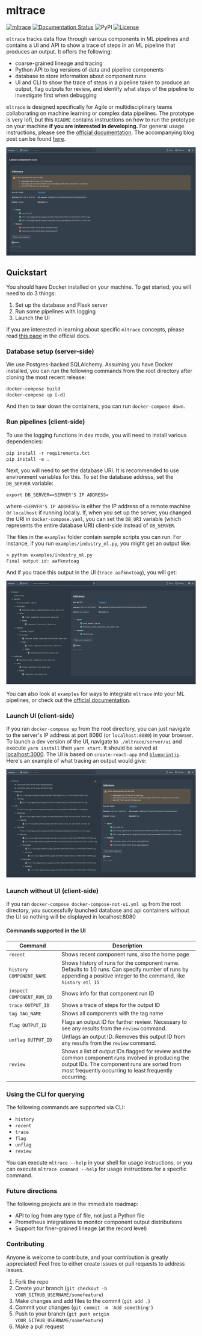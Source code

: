 # mltrace

[![mltrace](https://github.com/loglabs/mltrace/actions/workflows/python-package.yml/badge.svg)](https://github.com/loglabs/mltrace/actions/workflows/python-package.yml)
[![Documentation Status](https://readthedocs.org/projects/mltrace/badge/?version=latest)](https://mltrace.readthedocs.io/en/latest/?badge=latest)
![PyPI](https://img.shields.io/pypi/v/mltrace)
[![License](https://img.shields.io/badge/License-Apache%202.0-blue.svg)](https://opensource.org/licenses/Apache-2.0)

`mltrace` tracks data flow through various components in ML pipelines and
contains a UI and API to show a trace of steps in an ML pipeline that produces
an output. It offers the following:

- coarse-grained lineage and tracing
- Python API to log versions of data and pipeline components
- database to store information about component runs
- UI and CLI to show the trace of steps in a pipeline taken to produce an output, flag outputs for review, and identify what steps of the pipeline to investigate first when debugging

`mltrace` is designed specifically for Agile or multidisciplinary teams collaborating on machine learning or complex data pipelines. The prototype is very lofi, but this `README` contains instructions on how to run the prototype on your machine **if you are interested in developing.** For general usage instructions, please see the [official documentation](https://mltrace.readthedocs.io/en/latest/). The accompanying blog post can be found [here](https://www.shreya-shankar.com/introducing-mltrace/).

![screenshot](./res/home.png)

## Quickstart

You should have Docker installed on your machine. To get started, you will need to do 3 things:

1. Set up the database and Flask server
2. Run some pipelines with logging
3. Launch the UI

If you are interested in learning about specific `mltrace` concepts, please read [this page](https://mltrace.readthedocs.io/en/latest/concepts.html) in the official docs.

### Database setup (server-side)

We use Postgres-backed SQLAlchemy. Assuming you have Docker installed, you can run the following commands from the
root directory after cloning the most recent release:

```
docker-compose build
docker-compose up [-d]
```

And then to tear down the containers, you can run `docker-compose down`.

### Run pipelines (client-side)

To use the logging functions in dev mode, you will need to install various dependencies:

```
pip install -r requirements.txt
pip install -e .
```

Next, you will need to set the database URI. It is recommended to use environment variables for this. To set the database address, set the `DB_SERVER` variable:

```
export DB_SERVER=<SERVER'S IP ADDRESS>
```

where `<SERVER'S IP ADDRESS>` is either the IP address of a remote machine or `localhost` if running locally. If, when you set up the server, you changed the URI in `docker-compose.yaml`, you can set the `DB_URI` variable (which represents the entire database URI) client-side instead of `DB_SERVER`.

The files in the `examples` folder contain sample scripts you can run. For instance, if you run `examples/industry_ml.py`, you might get an output like:

```
> python examples/industry_ml.py
Final output id: aafknvtoag
```

And if you trace this output in the UI (`trace aafknvtoag`), you will get:

![screenshot](./res/industry_ml.png)


You can also look at `examples` for ways to integrate `mltrace` into your ML pipelines, or check out the [official documentation](https://mltrace.readthedocs.io/en/latest/).

### Launch UI (client-side)

If you ran `docker-compose up` from the root directory, you can just navigate to the server's IP address at port 8080 (or `localhost:8080`) in your browser. To launch a dev version of the UI, navigate to `./mltrace/server/ui` and execute `yarn install` then `yarn start`. It should be served at [localhost:3000](localhost:3000). The UI is based on `create-react-app` and [`blueprintjs`](https://blueprintjs.com/docs/). Here's an example of what tracing an output would give:

![screenshot](./res/trace.png)

### Launch without UI (client-side)
If you ran `docker-compose docker-compose-not-ui.yml up` from the root directory, you successfully launched database and api containers without the UI so nothing will be displayed in localhost:8080

#### Commands supported in the UI

| Command | Description |
|---|---|
| `recent` | Shows recent component runs, also the home page|
| `history COMPONENT_NAME` | Shows history of runs for the component name. Defaults to 10 runs. Can specify number of runs by appending a positive integer to the command, like `history etl 15`|
| `inspect COMPONENT_RUN_ID` | Shows info for that component run ID |
| `trace OUTPUT_ID` | Shows a trace of steps for the output ID |
| `tag TAG_NAME` | Shows all components with the tag name |
| `flag OUTPUT_ID` | Flags an output ID for further review. Necessary to see any results from the `review` command. |
| `unflag OUTPUT_ID` | Unflags an output ID. Removes this output ID from any results from the `review` command. |
| `review` | Shows a list of output IDs flagged for review and the common component runs involved in producing the output IDs. The component runs are sorted from most frequently occurring to least frequently occurring. |

### Using the CLI for querying

The following commands are supported via CLI:

- `history`
- `recent`
- `trace`
- `flag`
- `unflag`
- `review`

You can execute `mltrace --help` in your shell for usage instructions, or you can execute `mltrace command --help` for usage instructions for a specific command.

### Future directions

The following projects are in the immediate roadmap:

* API to log from any type of file, not just a Python file
* Prometheus integrations to monitor component output distributions
* Support for finer-grained lineage (at the record level)

### Contributing

Anyone is welcome to contribute, and your contribution is greatly appreciated! Feel free to either create issues or pull requests to address issues.

1. Fork the repo
2. Create your branch (`git checkout -b YOUR_GITHUB_USERNAME/somefeature`)
3. Make changes and add files to the commit (`git add .`)
4. Commit your changes (`git commit -m 'Add something'`)
5. Push to your branch (`git push origin YOUR_GITHUB_USERNAME/somefeature`)
6. Make a pull request
